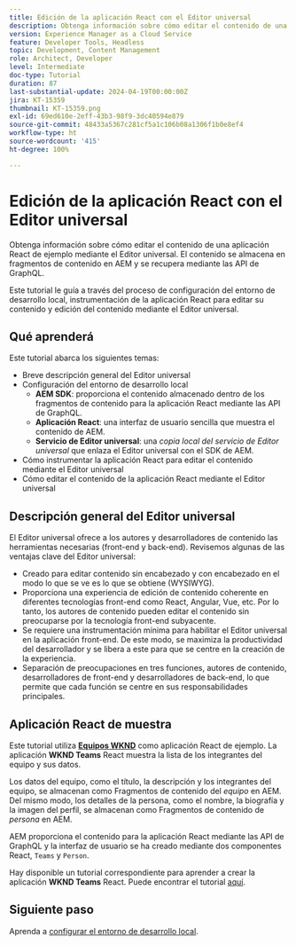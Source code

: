 ```yaml
---
title: Edición de la aplicación React con el Editor universal
description: Obtenga información sobre cómo editar el contenido de una aplicación React de ejemplo mediante el Editor universal.
version: Experience Manager as a Cloud Service
feature: Developer Tools, Headless
topic: Development, Content Management
role: Architect, Developer
level: Intermediate
doc-type: Tutorial
duration: 87
last-substantial-update: 2024-04-19T00:00:00Z
jira: KT-15359
thumbnail: KT-15359.png
exl-id: 69ed610e-2eff-43b3-98f9-3dc40594e879
source-git-commit: 48433a5367c281cf5a1c106b08a1306f1b0e8ef4
workflow-type: ht
source-wordcount: '415'
ht-degree: 100%

---
```


# Edición de la aplicación React con el Editor universal

Obtenga información sobre cómo editar el contenido de una aplicación React de ejemplo mediante el Editor universal. El contenido se almacena en fragmentos de contenido en AEM y se recupera mediante las API de GraphQL.

Este tutorial le guía a través del proceso de configuración del entorno de desarrollo local, instrumentación de la aplicación React para editar su contenido y edición del contenido mediante el Editor universal.

## Qué aprenderá

Este tutorial abarca los siguientes temas:

- Breve descripción general del Editor universal
- Configuración del entorno de desarrollo local
   - **AEM SDK**: proporciona el contenido almacenado dentro de los fragmentos de contenido para la aplicación React mediante las API de GraphQL.
   - **Aplicación React**: una interfaz de usuario sencilla que muestra el contenido de AEM.
   - **Servicio de Editor universal**: una _copia local del servicio de Editor universal_ que enlaza el Editor universal con el SDK de AEM.
- Cómo instrumentar la aplicación React para editar el contenido mediante el Editor universal
- Cómo editar el contenido de la aplicación React mediante el Editor universal


## Descripción general del Editor universal

El Editor universal ofrece a los autores y desarrolladores de contenido las herramientas necesarias (front-end y back-end). Revisemos algunas de las ventajas clave del Editor universal:

- Creado para editar contenido sin encabezado y con encabezado en el modo lo que se ve es lo que se obtiene (WYSIWYG).
- Proporciona una experiencia de edición de contenido coherente en diferentes tecnologías front-end como React, Angular, Vue, etc. Por lo tanto, los autores de contenido pueden editar el contenido sin preocuparse por la tecnología front-end subyacente.
- Se requiere una instrumentación mínima para habilitar el Editor universal en la aplicación front-end. De este modo, se maximiza la productividad del desarrollador y se libera a este para que se centre en la creación de la experiencia.
- Separación de preocupaciones en tres funciones, autores de contenido, desarrolladores de front-end y desarrolladores de back-end, lo que permite que cada función se centre en sus responsabilidades principales.


## Aplicación React de muestra

Este tutorial utiliza [**Equipos WKND**](https://github.com/adobe/aem-guides-wknd-graphql/tree/main/basic-tutorial#react-app---basic-tutorial---teampersons) como aplicación React de ejemplo. La aplicación **WKND Teams** React muestra la lista de los integrantes del equipo y sus datos.

Los datos del equipo, como el título, la descripción y los integrantes del equipo, se almacenan como Fragmentos de contenido del _equipo_ en AEM. Del mismo modo, los detalles de la persona, como el nombre, la biografía y la imagen del perfil, se almacenan como Fragmentos de contenido de _persona_ en AEM.

AEM proporciona el contenido para la aplicación React mediante las API de GraphQL y la interfaz de usuario se ha creado mediante dos componentes React, `Teams` y `Person`.

Hay disponible un tutorial correspondiente para aprender a crear la aplicación **WKND Teams** React. Puede encontrar el tutorial [aquí](https://experienceleague.adobe.com/es/docs/experience-manager-learn/getting-started-with-aem-headless/graphql/multi-step/overview).

## Siguiente paso

Aprenda a [configurar el entorno de desarrollo local](./local-development-setup.md).
